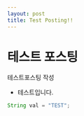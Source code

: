 ```yaml
---
layout: post
title: Test Posting!!
---
```


# 테스트 포스팅
 테스트포스팅 작성



 * 테스트입니다.



```java
String val = "TEST";

```

